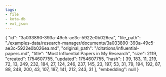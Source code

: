 ```yaml
---
tags:
- file
- kota-db
- ext_json
---
```

{
  "id": "3a033890-393a-49c5-ae3c-5922e0b026ea",
  "file_path": "./examples-data/research-manager/documents/3a033890-393a-49c5-ae3c-5922e0b026ea.md",
  "original_path": "/citations/influential-papers.md",
  "title": "Most Influential Papers in My Research",
  "size": 2119,
  "created": 1754607755,
  "updated": 1754607755,
  "hash": [
    39,
    183,
    11,
    219,
    72,
    13,
    249,
    232,
    184,
    27,
    124,
    246,
    237,
    145,
    23,
    197,
    53,
    31,
    79,
    194,
    192,
    87,
    88,
    248,
    200,
    43,
    107,
    187,
    141,
    212,
    243,
    31
  ],
  "embedding": null
}